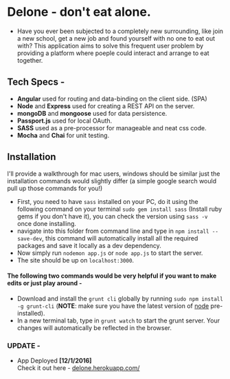 # Delone - don't eat alone.

- Have you ever been subjected to a completely new surrounding, like join a new school, get a new job and found yourself with no one to eat out with?  This application aims to solve this frequent user problem by providing a platform where poeple could interact and arrange to eat together. 

## Tech Specs - 
* __Angular__ used for routing and data-binding on the client side. (SPA)
* __Node__ and __Express__ used for creating a REST API on the server.
* __mongoDB__ and __mongoose__ used for data persistence.
* __Passport.js__ used for local OAuth.
* __SASS__ used as a pre-processor for manageable and neat css code.
* __Mocha__ and __Chai__ for unit testing.

## Installation
I'll provide a walkthrough for mac users, windows should be similar just the installation commands would slightly differ (a simple google search would pull up those commands for you!) 

* First, you need to have ```sass``` installed on your PC, do it using the following command on your terminal ```sudo gem install sass``` (Install ruby gems if you don't have it), you can check the version using ```sass -v``` once done installing. 
* navigate into this folder from command line and type in ```npm install --save-dev```, this command will automatically install all the required packages and save it locally as a dev dependency. 
* Now simply run ```nodemon app.js``` or ```node app.js``` to start the server.
* The site should be up on ```localhost:3000```.

#### The following two commands would be very helpful if you want to make edits or just play around -

* Download and install the ```grunt cli``` globally by running ```sudo npm install -g grunt-cli``` (__NOTE__: make sure you have the latest version of [node](https://nodejs.org/en/download/) pre-installed). 
* In a new terminal tab, type in ```grunt watch``` to start the grunt server. Your changes will automatically be reflected in the browser. 

### UPDATE -
* App Deployed __[12/1/2016]__ <br>
Check it out here - [delone.herokuapp.com/](https://delone.herokuapp.com/)
